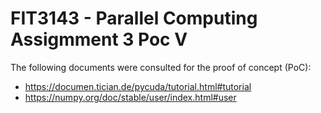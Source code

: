 # FIT3143 - Parallel Computing Assigmment 3 Poc V
The following documents were consulted for the proof of concept (PoC):
* https://documen.tician.de/pycuda/tutorial.html#tutorial
* https://numpy.org/doc/stable/user/index.html#user
